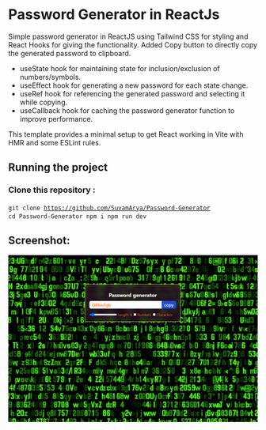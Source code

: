 # Password Generator in ReactJs
Simple password generator in ReactJS using Tailwind CSS for styling and React Hooks for giving the functionality. Added Copy button to directly copy the generated password to clipboard.
<br>
- useState hook for maintaining state for inclusion/exclusion of numbers/symbols.
- useEffect hook for generating a new password for each state change.
- useRef hook for referencing the generated password and selecting it while copying.
- useCallback hook for caching the password generator function to improve performance. 

This template provides a minimal setup to get React working in Vite with HMR and some ESLint rules.

## Running the project
### Clone this repository :
<code>git clone https://github.com/SuvamArya/Password-Generator
cd Password-Generator
npm i
npm run dev </code>

## Screenshot:
![Screenshot](screenshot.png)

